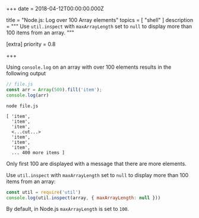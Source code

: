 
+++
date = 2018-04-12T00:00:00.000Z


title = "Node.js: Log over 100 Array elements"
topics = [ "shell" ]
description = """
Use `util.inspect` with `maxArrayLength` set to `null` to display more than 100 items from an array.
"""

[extra]
priority = 0.8

+++

Using `console.log` on an array with over 100 elements results in the following output

```js
// file.js
const arr = Array(500).fill('item');
console.log(arr)
```
```
node file.js

[ 'item',
  'item',
  'item',
  <...cut...>
  'item',
  'item',
  'item',
  ... 400 more items ]
```

Only first 100 are displayed with a message that there are more elements.

Use `util.inspect` with `maxArrayLength` set to `null` to display more than 100 items from an array:

```js
const util = require('util')
console.log(util.inspect(array, { maxArrayLength: null }))
```

By default, in Node.js `maxArrayLength` is set to `100`.